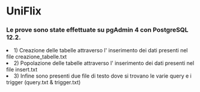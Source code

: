 # UniFlix

<h3>Le prove sono state effettuate su pgAdmin 4 con PostgreSQL 12.2.</h3>

<li>1) Creazione delle tabelle attraverso l' inserimento dei dati presenti nel file creazione_tabelle.txt</li>
<li>2) Popolazione delle tabelle attraverso l' inserimento dei dati presenti nel file insert.txt</li>
<li>3) Infine sono presenti due file di testo dove si trovano le varie query e i trigger (query.txt & trigger.txt)</li>
